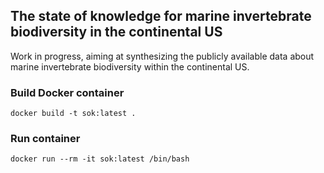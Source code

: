 ## The state of knowledge for marine invertebrate biodiversity in the continental US

Work in progress, aiming at synthesizing the publicly available data about marine invertebrate biodiversity within the continental US.

### Build Docker container

```shell
docker build -t sok:latest .
```

### Run container

``` shell
docker run --rm -it sok:latest /bin/bash
```

